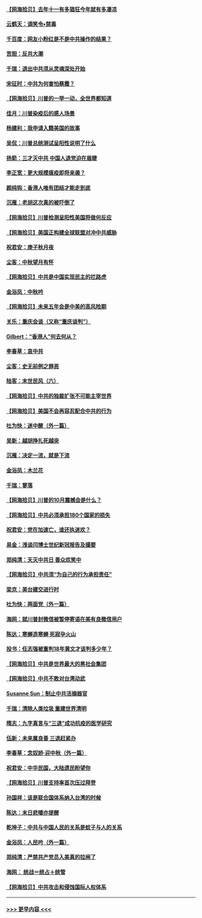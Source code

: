 #### [【网海拾贝】去年十一有多猖狂今年就有多凄凉](../pages/nsc993/n12463649.md?t=10100602) 
#### [云鹤天：调笑令▪禁毒](../pages/nsc993/n12462975.md?t=10100602) 
#### [千百度：网友小粉红是不是中共操作的结果？](../pages/nsc993/n12461025.md?t=10100602) 
#### [苦胆：反共大潮](../pages/nsc993/n12459469.md?t=10100602) 
#### [千瑞：退出中共须从灵魂深处开始](../pages/nsc993/n12459437.md?t=10100602) 
#### [宋征时：中共为何害怕蔡霞？](../pages/nsc993/n12459097.md?t=10100602) 
#### [【网海拾贝】川普的一举一动，全世界都知道](../pages/nsc993/n12458825.md?t=10100602) 
#### [佳月：川普染疫后的感人场景](../pages/nsc993/n12456994.md?t=10100602) 
#### [杨建利：我申请入籍美国的故事](../pages/nsc993/n12455635.md?t=10100602) 
#### [吴侃：川普总统测试呈阳性说明了什么](../pages/nsc993/n12451869.md?t=10100602) 
#### [扬箭：三才灭中共 中国人退党迫在眉睫](../pages/nsc993/n12451842.md?t=10100602) 
#### [李正宽：更大规模瘟疫即将来袭？](../pages/nsc993/n12451455.md?t=10100602) 
#### [颜纯钩：香港人唯有团结才能走到底](../pages/nsc993/n12450870.md?t=10100602) 
#### [沉雁：老胡这次真的被吓倒了](../pages/nsc993/n12449796.md?t=10100602) 
#### [【网海拾贝】川普检测呈阳性美国将做何反应](../pages/nsc993/n12449042.md?t=10100602) 
#### [【网海拾贝】美国正构建全球联盟对冲中共威胁](../pages/nsc993/n12446580.md?t=10100602) 
#### [祝君安：庚子秋月夜](../pages/nsc993/n12445870.md?t=10100602) 
#### [尘客：中秋望月有怀](../pages/nsc993/n12444632.md?t=10100602) 
#### [【网海拾贝】中共是中国实现民主的拦路虎](../pages/nsc993/n12443573.md?t=10100602) 
#### [金浴凤：中秋吟](../pages/nsc993/n12441773.md?t=10100602) 
#### [【网海拾贝】未来五年会是中美的高风险期](../pages/nsc993/n12440760.md?t=10100602) 
#### [关乐：重庆会谈（又称“重庆谈判”）](../pages/nsc993/n12437525.md?t=10100602) 
#### [Gilbert：“香港人”何去何从？](../pages/nsc993/n12435894.md?t=10100602) 
#### [李春草：哀中共](../pages/nsc993/n12435874.md?t=10100602) 
#### [尘客：史无前例之罪恶](../pages/nsc993/n12435762.md?t=10100602) 
#### [陆客：末世民风（六）](../pages/nsc993/n12435354.md?t=10100602) 
#### [【网海拾贝】中共的独裁扩张不可能主宰世界](../pages/nsc993/n12435151.md?t=10100602) 
#### [【网海拾贝】美国不会再容忍配合中共的行为](../pages/nsc993/n12433808.md?t=10100602) 
#### [吐为快：迷中醒（外一篇）](../pages/nsc993/n12433585.md?t=10100602) 
#### [吴新：越胡挣扎死越突](../pages/nsc993/n12433562.md?t=10100602) 
#### [沉雁：决定一流，就是下流](../pages/nsc993/n12432128.md?t=10100602) 
#### [金浴凤：木兰花](../pages/nsc993/n12432124.md?t=10100602) 
#### [千瑞：寥落](../pages/nsc993/n12432071.md?t=10100602) 
#### [【网海拾贝】川普的10月震撼会是什么？](../pages/nsc993/n12431624.md?t=10100602) 
#### [【网海拾贝】中共必须承担180个国家的损失](../pages/nsc993/n12428893.md?t=10100602) 
#### [祝君安：党在加速亡，谁还执迷欢？](../pages/nsc993/n12428652.md?t=10100602) 
#### [易金：浅谈闫博士世纪新冠报告及撮要](../pages/nsc993/n12426822.md?t=10100602) 
#### [郑纯清：天灭中共日 善众欢笑中](../pages/nsc993/n12426784.md?t=10100602) 
#### [【网海拾贝】中共须“为自己的行为承担责任”](../pages/nsc993/n12426067.md?t=10100602) 
#### [梁京：美台建交进行时](../pages/nsc993/n12424066.md?t=10100602) 
#### [吐为快：两面党（外一篇）](../pages/nsc993/n12424043.md?t=10100602) 
#### [海网：就川普封微信被暂停寄语在美有良微信用户](../pages/nsc993/n12424021.md?t=10100602) 
#### [陈达：寒蝉造寒蝉 死寂孕火山](../pages/nsc993/n12423958.md?t=10100602) 
#### [投书：任志强被重判18年黄文才该判多少年？](../pages/nsc993/n12423672.md?t=10100602) 
#### [【网海拾贝】中共是世界最大的黑社会集团](../pages/nsc993/n12423543.md?t=10100602) 
#### [【网海拾贝】中共不敢对台湾动武](../pages/nsc993/n12421418.md?t=10100602) 
#### [Susanne Sun：制止中共活摘器官](../pages/nsc993/n12419654.md?t=10100602) 
#### [千瑞：清除人类垃圾 重建世界清明](../pages/nsc993/n12419414.md?t=10100602) 
#### [隋志：九字真言与“三退”成功抗疫的医学研究](../pages/nsc993/n12419248.md?t=10100602) 
#### [伍新：未来属良善 三退赶紧办](../pages/nsc993/n12418496.md?t=10100602) 
#### [李春草：念奴娇·迎中秋（外一篇）](../pages/nsc993/n12418465.md?t=10100602) 
#### [祝君安：中华民国，大陆遗民盼望你](../pages/nsc993/n12418089.md?t=10100602) 
#### [【网海拾贝】川普支持率首次压过拜登](../pages/nsc993/n12418050.md?t=10100602) 
#### [孙国祥：该是联合国体系纳入台湾的时候](../pages/nsc993/n12417369.md?t=10100602) 
#### [陈达：末日悲嚎亦提醒](../pages/nsc993/n12416736.md?t=10100602) 
#### [乾坤子：中共与中国人民的关系是蚊子与人的关系](../pages/nsc993/n12416632.md?t=10100602) 
#### [金浴凤：人民吟（外一篇）](../pages/nsc993/n12416567.md?t=10100602) 
#### [郑纯清：严禁共产党员入美真的拉闸了](../pages/nsc993/n12416550.md?t=10100602) 
#### [海网： 统战＝统占＋统管](../pages/nsc993/n12416404.md?t=10100602) 
#### [【网海拾贝】中共攻击和侵蚀国际人权体系](../pages/nsc993/n12416250.md?t=10100602) 

----
#### [ >>> 更早内容 <<< ](../indexes/nsc993-earlier.md)
